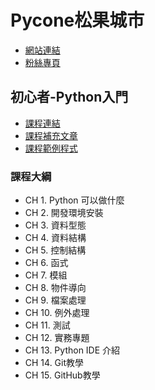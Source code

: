 # Pycone松果城市
* [網站連結](http://www.pycone.com/)
* [粉絲專頁](https://www.facebook.com/pycone2016/)

## 初心者-Python入門
* [課程連結](https://hahow.in/cr/python-for-beginners)
* [課程補充文章](http://www.pycone.com/blogs)
* [課程範例程式](https://github.com/David32626/Python-for-Beginners)

### 課程大綱
* CH 1. Python 可以做什麼
* CH 2. 開發環境安裝
* CH 3. 資料型態
* CH 4. 資料結構
* CH 5. 控制結構
* CH 6. 函式
* CH 7. 模組
* CH 8. 物件導向
* CH 9. 檔案處理
* CH 10. 例外處理
* CH 11. 測試
* CH 12. 實務專題
* CH 13. Python IDE 介紹
* CH 14. Git教學
* CH 15. GitHub教學